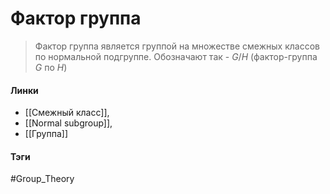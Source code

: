 # Фактор группа
>Фактор группа является группой на множестве смежных классов по нормальной подгруппе. Обозначают так - $G/H$ (фактор-группа $G$ по $H$)

#### Линки
- [[Смежный класс]],
- [[Normal subgroup]],
- [[Группа]]
#### Тэги 
 #Group_Theory 